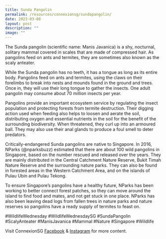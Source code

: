 ```yaml
---
title: Sunda Pangolin
permalink: /resources/connexionsg/sundapangolin/
date: 2023-03-08
layout: post
description: ""
image: ""
---
```

The Sunda pangolin (scientific name: Manis Javanica) is a shy, nocturnal, solitary mammal covered in scales that are made of compressed hair. As pangolins feed on ants and termites, they are sometimes also known as the scaly anteater.

While the Sunda pangolin has no teeth, it has a tongue as long as its entire body. Pangolins feed on ants and termites, using the claws on their forelimbs to break into nests and mounds found in the ground and trees. Once in, they will use their long tongue to gather the insects. One adult pangolin may consume about 70 million insects per year.

Pangolins provide an important ecosystem service by regulating the insect population and protecting forests from termite destruction. Their digging action used when feeding also helps to loosen and aerate the soil, distributing oxygen and essential nutrients in the soil for the benefit of the surrounding biodiversity.
When threatened, they curl up into an armoured ball. They may also use their anal glands to produce a foul smell to deter predators.

Critically-endangered Sunda pangolins are native to Singapore. In 2016, NParks (@nparksbuzz) estimated that there are about 100 wild pangolins in Singapore, based on the number rescued and released over the years. They are mainly distributed in the Central Catchment Nature Reserve, Bukit Timah Nature Reserve and the surrounding nature parks. They can also be found in forested areas in the Western Catchment Area, and on the islands of Pulau Ubin and Pulau Tekong.

To ensure Singapore’s pangolins have a healthy future, NParks has been working to better connect forest patches, so they can move around the island to find food and mates, and not get stuck in one place. NParks has also been leaving dead logs from fallen trees in nature parks and nature reserves so pangolins have a ready supply of termites to feast on.

#WildlifeWednesday #WildlifeWednesdaySG #SundaPangolin #ScalyAnteater #ManisJavanica #Mammal #Nature #Singapore #Wildlife

Visit ConnexionSG [Facebook](https://www.facebook.com/ConnexionSG) & [Instagram](https://www.instagram.com/connexionsg/) for more content.